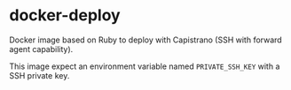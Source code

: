 # docker-deploy
Docker image based on Ruby to deploy with Capistrano (SSH with forward agent capability).

This image expect an environment variable named `PRIVATE_SSH_KEY` with a SSH private key.
